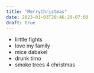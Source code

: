 ```yaml
---
title: "MerryChristmas"
date: 2023-01-03T20:46:20-07:00
draft: true
---
```


- lirttle fights
- love my family
- mice dabakel
- drunk timo
- smoke trees 4 christmas